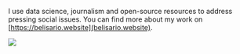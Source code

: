 I use data science, journalism and open-source resources to address pressing social issues. You can find more about my work on [https://belisario.website](belisario.website).

[![](https://github-readme-stats.vercel.app/api?username=belisards&show_icons=true&theme:transparent)](https://github.com/belisards)
